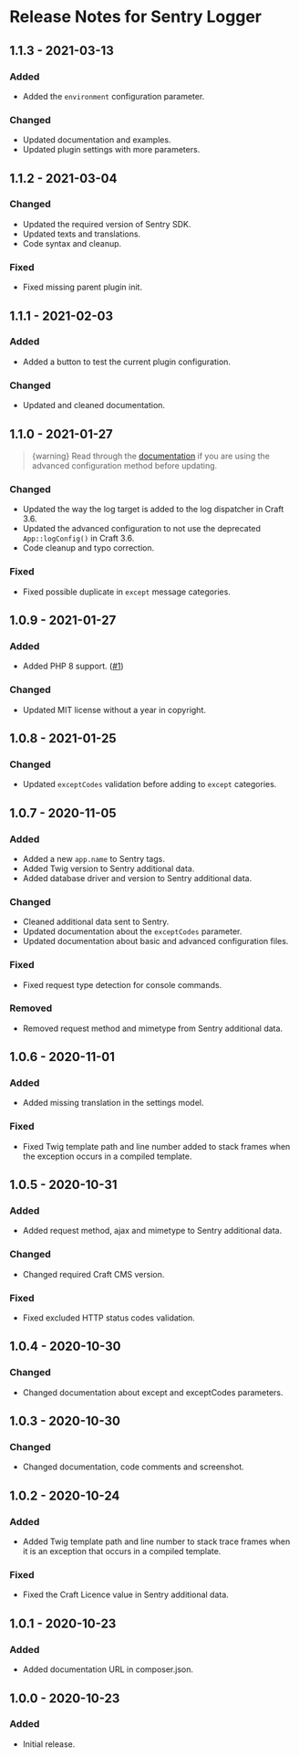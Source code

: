 # Release Notes for Sentry Logger

## 1.1.3 - 2021-03-13

### Added
- Added the `environment` configuration parameter.

### Changed
- Updated documentation and examples.
- Updated plugin settings with more parameters.

## 1.1.2 - 2021-03-04

### Changed
- Updated the required version of Sentry SDK.
- Updated texts and translations.
- Code syntax and cleanup.

### Fixed
- Fixed missing parent plugin init.

## 1.1.1 - 2021-02-03

### Added
- Added a button to test the current plugin configuration.

### Changed
- Updated and cleaned documentation.

## 1.1.0 - 2021-01-27

> {warning} Read through the [documentation](https://github.com/diginov/craft-sentry-logger/blob/master/README.md) if you are using the advanced configuration method before updating.

### Changed
- Updated the way the log target is added to the log dispatcher in Craft 3.6.
- Updated the advanced configuration to not use the deprecated `App::logConfig()` in Craft 3.6.
- Code cleanup and typo correction.

### Fixed
- Fixed possible duplicate in `except` message categories.

## 1.0.9 - 2021-01-27

### Added
- Added PHP 8 support. ([#1](https://github.com/diginov/craft-sentry-logger/pull/1))

### Changed
- Updated MIT license without a year in copyright.

## 1.0.8 - 2021-01-25

### Changed
- Updated `exceptCodes` validation before adding to `except` categories.

## 1.0.7 - 2020-11-05

### Added
- Added a new `app.name` to Sentry tags.
- Added Twig version to Sentry additional data.
- Added database driver and version to Sentry additional data.

### Changed
- Cleaned additional data sent to Sentry.
- Updated documentation about the `exceptCodes` parameter.
- Updated documentation about basic and advanced configuration files.

### Fixed
- Fixed request type detection for console commands. 

### Removed
- Removed request method and mimetype from Sentry additional data.

## 1.0.6 - 2020-11-01

### Added
- Added missing translation in the settings model.

### Fixed
- Fixed Twig template path and line number added to stack frames when the exception occurs in a compiled template. 

## 1.0.5 - 2020-10-31

### Added
- Added request method, ajax and mimetype to Sentry additional data. 

### Changed
- Changed required Craft CMS version.

### Fixed
- Fixed excluded HTTP status codes validation.

## 1.0.4 - 2020-10-30

### Changed
- Changed documentation about except and exceptCodes parameters.

## 1.0.3 - 2020-10-30

### Changed
- Changed documentation, code comments and screenshot.

## 1.0.2 - 2020-10-24

### Added
- Added Twig template path and line number to stack trace frames when it is an exception that occurs in a compiled template.

### Fixed
- Fixed the Craft Licence value in Sentry additional data.

## 1.0.1 - 2020-10-23

### Added
- Added documentation URL in composer.json.

## 1.0.0 - 2020-10-23

### Added
- Initial release.
